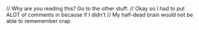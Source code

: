 // Why are you reading this? Go to the other stuff.
// Okay so I had to put ALOT of comments in because if I didn't
// My half-dead brain would not be able to rememember crap
